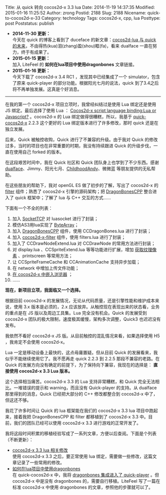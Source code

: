 Title: 从 quick 转向 cocos2d-x 3.3 lua
Date: 2014-11-19 14:37:35
Modified: 2015-01-16 11:25:52
Author: zrong
Postid: 2188
Slug: 2188
Nicename: quick-to-cocos2d-x-33
Category: technology
Tags: cocos2d-x, cpp, lua
Posttype: post
Poststatus: publish

- **2014-11-30 更新：**  
今天在 quick 的博客上看到了 duceface 的新文章：[cocos2d-lua 与 quick 的未来][11]，不由得热(kua)泪(zhang)盈(shou)眶(fa)，看来 dualface 一直在努力，终于有成果了。
- **2015-01-15 更新：**  
加入 LiteFeel 的 **如何在lua项目中使用dragonbones** 文章链接。
- **2015-01-16 更新：**  
今天下载了 cocos2d-x 3.4 RC1 ，发现其中已经集成了一个 simulator，包含了原来 quick-player 的部分功能。根据阳光七月的说法，quick 到了3.4之后将不再单独发展。这真是个好消息。

----

在我的第一个 cocos2d-x 项目立项时，我曾经纠结过是使用 Lua 绑定还是使用 JS 绑定。最后选择了使用 Lua ： [Cocos2d-x script language binding:Lua or Javascript?][8] 。cocos2d-x 的 Lua 绑定做得很糟糕，所以，我基于 [quick-cocos2d-x][1] 2.2.3 这个更好的 Lua 绑定版本进行了许多修改，那时 quick 还是在独立发展。

后来，Quick 被触控收购，Quick 进行了不兼容的升级。由于我对 Quick 的修改过多，当时的项目也在非常重要的时期，我没有持续跟进 Quick 的升级步伐，一直在使用自己 forked 的版本。

在这段艰苦时间中，我在 Quick 社区和 Quick 团队身上也学到了不少东西。感谢 [dualface][7]、Jimmy、阳光七月、[ChildhoodAndy][6]、微微蓝 等朋友提供的无私帮助。

在这些朋友的帮助下，我对 openGL ES 做了初步的了解，写出了 cocos2d-x 的 [filter][3] 组件；熟悉了 cocos2d-x 引擎的源码架构；把 [DragonBonesCPP][2] 整合进入了 quick 框架中；了解了 lua 与 C++ 交互的方式……

下面有一个不全的列表： <!--more-->

1. 加入 [SocketTCP][4] 对 luasocket 进行了封装；
1. 模仿AS3用lua实现了 [ByteArray][5]；
1. 加入 [DragonBonesCPP][2] 组件，使用 CCDragonBones.lua 进行了封装；
1. 加入 [cocos2d-x-filter][3] 组件，使用 filters.lua 进行了封装；
1. 加入了 CCDrawNodeExtend.lua 对 CCDrawNode 的常用方法进行封装；
1. 对 display.lua 、CCSpriteExtend.lua 等等功能进行扩展，增加 [获取纹理像素][10] 、printscreen 等常用方法；
1. 让 CCSpriteFrameCache 和 CCAnimationCache 支持异步加载；
1. 在 network 中增加上传文件功能；
1. [在 cocos2d-x 中嵌入浏览器][9] ；
1. ……

**现在，新项目立项，我面临又一个选择。**

根据目前 cocos2d-x 的发展情况，无论从代码质量，还是引擎性能和维护成本来说，使用 3.x 版本是必须的，2.x 应该放弃。从触控现在表现出来的状态看，业务的重点是在 JS 版以及周边工具集。Lua 完全没有机会。Quick 的发展受到 cocos2d-x 团队的极大限制，速度极其缓慢，架构多次调整，Quick3 也迟迟没有发布。

我依然不看好 cocos2d-x JS 版。从目前触控的混乱情况来看，如果选择使用 H5 ，我肯定不会使用 cocos2d-x。

Lua 一定是移动设备上最快的，这点毋庸置疑。但从目前 Quick 的发展看来，我似乎不能继续使用它了。我不愿再走 quick 2.2.3 到 2.2.5 那段不兼容的老路。在 Quick 的发展方向没有确定的前提下，为了保持向下兼容，我现在的选择是： **直接使用 cocos2d-x 3.3 Lua 版本。**

这个选择相当痛苦。cocos2d-x 3.3 的 Lua 支持非常糟糕，和 Quick 完全无法相比。一堆错误的提示和 warning，而且没有 Quick-player 的支持。从 dualface 那里得到的消息，Quick 已经把大部分的 C++ 修改都整合到 cocos2d-x 中了，但这还不够。

我花了许多时间让 Quick 的 lua 框架能在我们的 cocos2d-x 3.3 lua 项目中跑起来，接着我把 DragonBonesCPP 和 filter 都移植到了 cocos2d-x 3.3 中。目前，我们的团队已经可以使用 cocos2d-x 3.3 进行游戏的正常开发了。

我将这段时间积累的移植经验写成了一系列文章，方便以后查阅。下面是个列表（不断更新）：

- [cocos2d-x 3.3 lua 相关修改][51]  
使用 cocos2d-x 3.3 之后，要正常使用 lua 绑定，需要做一些修改，这篇文章记录了一些常用的修改。  
- [如何在lua项目中使用dragonbones][52]  
在 quick-cocos2d-x 中，我将 [dragonbones 集成进入了 quick-player][12] 。但 cocos2d-x 中是没有 dragonbones 的，需要自行移植。LiteFeel 写了一篇在标准 cocos2d-x 中使用 dragonbones 的文章，参照他的步骤就可以了。  

[1]: https://github.com/zrong/quick-cocos2d-x
[2]: http://zengrong.net/post/2133.htm
[3]: https://github.com/zrong/cocos2d-x-filters
[4]: http://zengrong.net/post/1980.htm
[5]: http://zengrong.net/post/1968.htm
[6]: http://childhood.logdown.com/
[7]: http://quick.cocoachina.com/
[8]: http://zengrong.net/post/1924.htm
[9]: http://zengrong.net/post/2123.htm
[10]: http://zengrong.net/post/2104.htm
[11]: http://quick.cocos.org/?p=1703
[12]: http://zengrong.net/post/2133.htm
[51]: http://zengrong.net/post/2194.htm
[52]: http://www.litefeel.com/how-to-use-dragonbones-in-lua/

